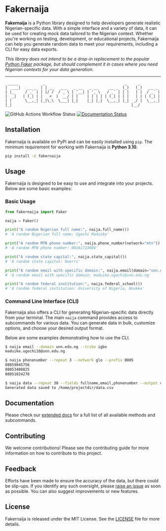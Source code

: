 # Fakernaija

**Fakernaija** is a Python library designed to help developers generate realistic Nigerian-specific data. With a simple interface and a variety of data, it can be used for creating mock data tailored to the Nigerian context. Whether you're working on testing, development, or educational projects, Fakernaija can help you generate random data to meet your requirements, including a CLI for easy data exports.

_This library does not intend to be a drop-in replacement to the popular [Python Faker](https://faker.readthedocs.io/en/master/) package, but should complement it in cases where you need Nigerian contexts for your data generation._

----

```text
 _____           _                                    _     _
|  ___|   __ _  | | __   ___   _ __   _ __     __ _  (_)   (_)   __ _
| |_     / _` | | |/ /  / _ \ | '__| | '_ \   / _` | | |   | |  / _` |
|  _|   | (_| | |   <  |  __/ | |    | | | | | (_| | | |   | | | (_| |
| |      \__,_| |_|\_\  \___| |_|    |_| |_|  \__,_| |_|  _/ |  \__,_|
|_|                                                      |__/

```

![GitHub Actions Workflow Status](https://img.shields.io/github/actions/workflow/status/Pythonian/fakernaija/.github%2Fworkflows%2Fci.yml)
[![Documentation Status](https://readthedocs.org/projects/fakernaija/badge/?version=latest)](https://fakernaija.readthedocs.io/en/latest/?badge=latest)

## Installation

Fakernaija is available on PyPI and can be easily installed using `pip`. The minimum requirement for working with Fakernaija is **Python 3.10**.

```bash
pip install -U fakernaija
```

## Usage

Fakernaija is designed to be easy to use and integrate into your projects. Below are some basic examples:

### Basic Usage

```python
from fakernaija import Faker

naija = Faker()

print("A random Nigerian full name:", naija.full_name())
# 'A random Nigerian full name: Ugochi Maduike'

print("A random MTN phone number:", naija.phone_number(network="mtn"))
# 'A random MTN phone number: 08161723004'

print("A random state capital:", naija.state_capital())
# 'A random state capital: Owerri'

print("A random email with specific domain:", naija.email(domain="unn.edu.ng"))
# 'A random email with specific domain: maduike.ugochi@unn.edu.ng'

print("A random federal institution:", naija.federal_school())
# 'A random federal institution: University of Nigeria, Nsukka'
```

### Command Line Interface (CLI)

Fakernaija also offers a CLI for generating Nigerian-specific data directly from your terminal. The main `naija` command provides access to subcommands for various data. You can generate data in bulk, customize options, and choose your desired output format.

Below are some examples demonstrating how to use the CLI.

```bash
$ naija email --domain unn.edu.ng --tribe igbo
maduike.ugochi16@unn.edu.ng

$ naija phonenumber --repeat 3 --network glo --prefix 0805
08059845756
08053408825
08051024278

$ naija data --repeat 30 --fields fullname,email,phonenumber --output csv
Generated data saved to /home/projectdir/data.csv
```

## Documentation

Please check our [extended docs](https://fakernaija.readthedocs.io/) for a full list of all available methods and subcommands.

## Contributing

We welcome contributions! Please see the contributing guide for more information on how to contribute to this project.

## Feedback

Efforts have been made to ensure the accuracy of the data, but there could be slip-ups. If you identify any such oversight, please [raise an issue](https://github.com/Pythonian/fakernaija/issues) as soon as possible. You can also suggest improvements or new features.

## License

Fakernaija is released under the MIT License. See the [LICENSE](https://github.com/Pythonian/fakernaija/blob/main/LICENSE) file for more details.
